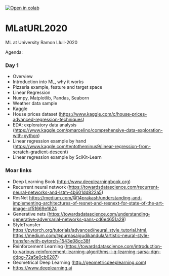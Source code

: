 [![Open in colab](https://colab.research.google.com/assets/colab-badge.svg)](https://colab.research.google.com/github/HSE-LaMBDA/MLatURL2020/)

# MLatURL2020
ML at University Ramon Llull-2020

Agenda:

### Day 1
- Overview
- Introduction into ML, why it works
- Pizzeria example, feature and target space
- Linear Regression
- Numpy, Matplotlib, Pandas, Seaborn
- Weather data sample
- Kaggle
- House prices dataset (https://www.kaggle.com/c/house-prices-advanced-regression-techniques)
- EDA: exploratory data analysis (https://www.kaggle.com/pmarcelino/comprehensive-data-exploration-with-python)
- Linear regression example by hand (https://www.kaggle.com/tentotheminus9/linear-regression-from-scratch-gradient-descent)
- Linear regression example by SciKit-Learn


### Moar links

- Deep Learning Book (http://www.deeplearningbook.org)
- Recurrent neural network (https://towardsdatascience.com/recurrent-neural-networks-and-lstm-4b601dd822a5)
- ResNet https://medium.com/@14prakash/understanding-and-implementing-architectures-of-resnet-and-resnext-for-state-of-the-art-image-cf51669e1624
- Generative nets (https://towardsdatascience.com/understanding-generative-adversarial-networks-gans-cd6e4651a29)
- StyleTransfer https://pytorch.org/tutorials/advanced/neural_style_tutorial.html, https://medium.com/@purnasaigudikandula/artistic-neural-style-transfer-with-pytorch-1543e08cc38f
- Reinforcement Learning (https://towardsdatascience.com/introduction-to-various-reinforcement-learning-algorithms-i-q-learning-sarsa-dqn-ddpg-72a5e0cb6287)
- Geometrical Deep Learning (http://geometricdeeplearning.com)
- https://www.deeplearning.ai